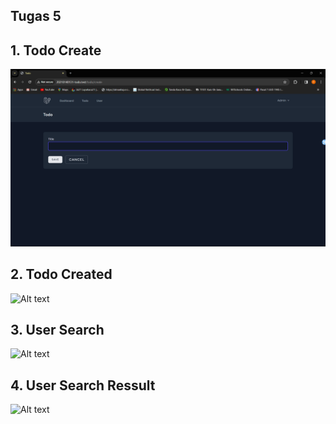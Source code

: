 ## Tugas 5

## 1. Todo Create

![Alt text](screenshoot/tugas5/TodoCreate.png)

## 2. Todo Created

![Alt text](screenshot/tugas5/TodoCreated.png)

## 3. User Search

![Alt text](screenshot/tugas5/UserSearch.png)

## 4. User Search Ressult

![Alt text](screenshot/tugas5/UserSearchResult.png)
